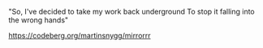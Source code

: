 "So, I've decided to take my work back underground
To stop it falling into the wrong hands"

https://codeberg.org/martinsnygg/mirrorrr

